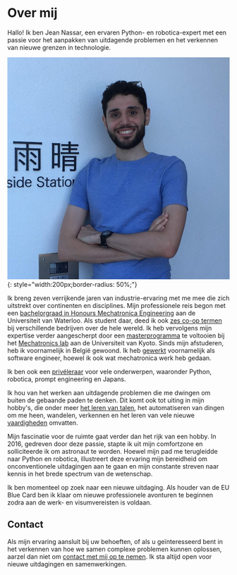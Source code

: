 # Over mij

Hallo! Ik ben Jean Nassar, een ervaren Python- en robotica-expert met een passie voor het aanpakken van uitdagende problemen en het verkennen van nieuwe grenzen in technologie.

![Jean Nassar (Verplichte foto)](assets/images/jean.png){: style="width:200px;border-radius: 50%;"}

Ik breng zeven verrijkende jaren van industrie-ervaring met me mee die zich uitstrekt over continenten en disciplines. Mijn professionele reis begon met een [bachelorgraad in Honours Mechatronica Engineering](cv/education/uwaterloo) aan de Universiteit van Waterloo. Als student daar, deed ik ook [zes co-op termen](cv/work_experience/coop) bij verschillende bedrijven over de hele wereld. Ik heb vervolgens mijn expertise verder aangescherpt door een [masterprogramma](cv/education/kyoto-u) te voltooien bij het [Mechatronics lab](http://www.mechatronics.me.kyoto-u.ac.jp/index.php?ml_lang=en) aan de Universiteit van Kyoto. Sinds mijn afstuderen, heb ik voornamelijk in België gewoond. Ik heb [gewerkt](cv/work_experience) voornamelijk als software engineer, hoewel ik ook wat mechatronica werk heb gedaan.

Ik ben ook een [privéleraar](cv/teaching_experience) voor vele onderwerpen, waaronder Python, robotica, prompt engineering en Japans.

Ik hou van het werken aan uitdagende problemen die me dwingen om buiten de gebaande paden te denken. Dit komt ook tot uiting in mijn hobby's, die onder meer [het leren van talen](cv/languages), het automatiseren van dingen om me heen, wandelen, verkennen en het leren van vele nieuwe [vaardigheden](cv/skills) omvatten.

Mijn fascinatie voor de ruimte gaat verder dan het rijk van een hobby. In 2016, gedreven door deze passie, stapte ik uit mijn comfortzone en solliciteerde ik om astronaut te worden. Hoewel mijn pad me terugleidde naar Python en robotica, illustreert deze ervaring mijn bereidheid om onconventionele uitdagingen aan te gaan en mijn constante streven naar kennis in het brede spectrum van de wetenschap.

Ik ben momenteel op zoek naar een nieuwe uitdaging. Als houder van de EU Blue Card ben ik klaar om nieuwe professionele avonturen te beginnen zodra aan de werk- en visumvereisten is voldaan.

## Contact

Als mijn ervaring aansluit bij uw behoeften, of als u geïnteresseerd bent in het verkennen van hoe we samen complexe problemen kunnen oplossen, aarzel dan niet om [contact met mij op te nemen](mailto:contact@jnassar.com). Ik sta altijd open voor nieuwe uitdagingen en samenwerkingen.
